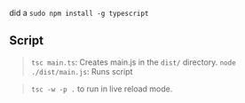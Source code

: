 did a `sudo npm install -g typescript`

## Script

> `tsc main.ts`: Creates main.js in the `dist/` directory.
> `node ./dist/main.js`: Runs script

> `tsc -w -p .` to run in live reload mode.

